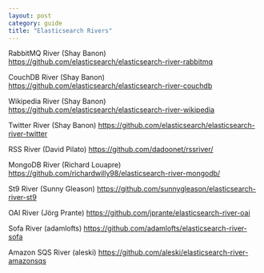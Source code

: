 ```yaml
---
layout: post
category: guide
title: "Elasticsearch Rivers"
---
```


RabbitMQ River (Shay Banon) <https://github.com/elasticsearch/elasticsearch-river-rabbitmq>

CouchDB River (Shay Banon) <https://github.com/elasticsearch/elasticsearch-river-couchdb>

Wikipedia River (Shay Banon) <https://github.com/elasticsearch/elasticsearch-river-wikipedia>

Twitter River (Shay Banon) <https://github.com/elasticsearch/elasticsearch-river-twitter>

RSS River (David Pilato) <https://github.com/dadoonet/rssriver/>

MongoDB River (Richard Louapre) <https://github.com/richardwilly98/elasticsearch-river-mongodb/>

St9 River (Sunny Gleason) <https://github.com/sunnygleason/elasticsearch-river-st9>

OAI River (Jörg Prante) <https://github.com/jprante/elasticsearch-river-oai>

Sofa River (adamlofts) <https://github.com/adamlofts/elasticsearch-river-sofa>

Amazon SQS River (aleski) <https://github.com/aleski/elasticsearch-river-amazonsqs>